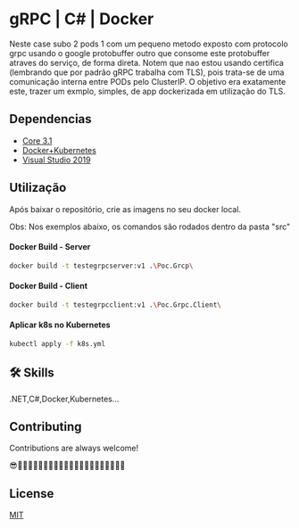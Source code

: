 # gRPC | C# | Docker

Neste case subo 2 pods 1 com um pequeno metodo exposto com protocolo grpc usando o google protobuffer
outro que consome este protobuffer atraves do serviço, de forma direta. 
Notem que nao estou usando certifica (lembrando que por padrão gRPC trabalha com TLS), pois trata-se 
de uma comunicação interna entre PODs pelo ClusterIP. O objetivo era exatamente este, trazer um exmplo, simples,
de app dockerizada em utilização do TLS.

## Dependencias
 - [Core 3.1](https://dotnet.microsoft.com/download/dotnet/3.1)
 - [Docker+Kubernetes](https://www.docker.com/products/docker-desktop)
 - [Visual Studio 2019](https://visualstudio.microsoft.com/pt-br/vs/)

## Utilização

Após baixar o repositório, crie as imagens no seu docker local.

Obs: Nos exemplos abaixo, os comandos são rodados dentro da pasta "src"

#### Docker Build - Server
```bash
docker build -t testegrpcserver:v1 .\Poc.Grcp\
```
#### Docker Build - Client
```bash
docker build -t testegrpcclient:v1 .\Poc.Grpc.Client\
```
#### Aplicar k8s no Kubernetes

```bash
kubectl apply -f k8s.yml
```

## 🛠 Skills
.NET,C#,Docker,Kubernetes...

## Contributing

Contributions are always welcome!

😎🐧🐧🐧🐧🐧🐧🐧🐧🐧🐧🐧🐧🐧🐧🐧🐧🐧🐧🐧🐧🐧

## License

[MIT](https://choosealicense.com/licenses/mit/)
